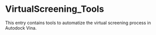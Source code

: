 # VirtualScreening_Tools
This entry contains tools to automatize the virtual screening process in Autodock Vina.
